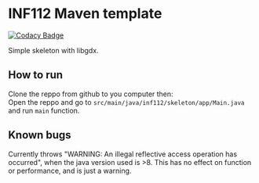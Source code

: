 # INF112 Maven template 

[![Codacy Badge](https://api.codacy.com/project/badge/Grade/2681b622f0f64c85b70112115c4eae89)](https://app.codacy.com/gh/inf112-v20/error_brain_not_found?utm_source=github.com&utm_medium=referral&utm_content=inf112-v20/error_brain_not_found&utm_campaign=Badge_Grade_Settings)

Simple skeleton with libgdx. 

## How to run
Clone the reppo from github to you computer then:  
Open the reppo and go to `src/main/java/inf112/skeleton/app/Main.java` and run `main` function.


## Known bugs
Currently throws "WARNING: An illegal reflective access operation has occurred", 
when the java version used is >8. This has no effect on function or performance, and is just a warning.

